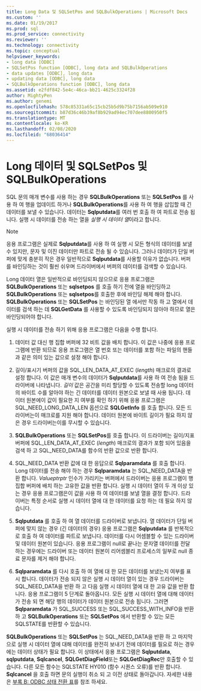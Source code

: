```yaml
---
title: Long Data 및 SQLSetPos and SQLBulkOperations | Microsoft Docs
ms.custom: ''
ms.date: 01/19/2017
ms.prod: sql
ms.prod_service: connectivity
ms.reviewer: ''
ms.technology: connectivity
ms.topic: conceptual
helpviewer_keywords:
- long data [ODBC]
- SQLSetPos function [ODBC], long data and SQLBulkOperations
- data updates [ODBC], long data
- updating data [ODBC], long data
- SQLBulkOperations function [ODBC], long data
ms.assetid: e2fdf842-5e4c-46ca-bb21-4625c3324f28
author: MightyPen
ms.author: genemi
ms.openlocfilehash: 578c85331a65c15cb25b5d9b75b7156ab509e910
ms.sourcegitcommit: b87d36c46b39af8b929ad94ec707dee8800950f5
ms.translationtype: MT
ms.contentlocale: ko-KR
ms.lasthandoff: 02/08/2020
ms.locfileid: "68036414"
---
```

# <a name="long-data-and-sqlsetpos-and-sqlbulkoperations"></a>Long 데이터 및 SQLSetPos 및 SQLBulkOperations
SQL 문의 매개 변수를 사용 하는 경우 **SQLBulkOperations** 또는 **SQLSetPos** 를 사용 하 여 행을 업데이트 하거나 **SQLBulkOperations**를 사용 하 여 행을 삽입할 때 긴 데이터를 보낼 수 있습니다. 데이터는 **Sqlputdata**를 여러 번 호출 하 여 파트로 전송 됩니다. 실행 시 데이터를 전송 하는 열을 *실행 시 데이터 열*이라고 합니다.  
  
> [!NOTE]  
>  응용 프로그램은 실제로 **Sqlputdata**를 사용 하 여 실행 시 모든 형식의 데이터를 보낼 수 있지만, 문자 및 이진 데이터만 파트로 전송 될 수 있습니다. 그러나 데이터가 단일 버퍼에 맞게 충분히 작은 경우 일반적으로 **Sqlputdata**를 사용할 이유가 없습니다. 버퍼를 바인딩하는 것이 훨씬 쉬우며 드라이버에서 버퍼의 데이터를 검색할 수 있습니다.  
  
 Long 데이터 열은 일반적으로 바인딩되지 않으므로 응용 프로그램은 **SQLBulkOperations** 또는 **sqlsetpos** 를 호출 하기 전에 열을 바인딩하고 **SQLBulkOperations** 또는 **sqlsetpos**를 호출한 후에 바인딩 해제 해야 합니다. **SQLBulkOperations** 또는 **SQLSetPos** 는 바인딩된 열 에서만 작동 하 고 열에서 데이터를 검색 하는 데 **SQLGetData** 를 사용할 수 있도록 바인딩되지 않아야 하므로 열은 바인딩되어야 합니다.  
  
 실행 시 데이터를 전송 하기 위해 응용 프로그램은 다음을 수행 합니다.  
  
1.  데이터 값 대신 행 집합 버퍼에 32 비트 값을 배치 합니다. 이 값은 나중에 응용 프로그램에 반환 되므로 응용 프로그램은 열 번호 또는 데이터를 포함 하는 파일의 핸들과 같은 의미 있는 값으로 설정 해야 합니다.  
  
2.  길이/표시기 버퍼의 값을 SQL_LEN_DATA_AT_EXEC (*length*) 매크로의 결과로 설정 합니다. 이 값은 매개 변수의 데이터가 **Sqlputdata**를 사용 하 여 전송 됨을 드라이버에 나타냅니다. *길이* 값은 공간을 미리 할당할 수 있도록 전송할 long 데이터의 바이트 수를 알아야 하는 긴 데이터를 데이터 원본으로 보낼 때 사용 됩니다. 데이터 원본에이 값이 필요한 지 여부를 확인 하기 위해 응용 프로그램은 SQL_NEED_LONG_DATA_LEN 옵션으로 **SQLGetInfo** 를 호출 합니다. 모든 드라이버는이 매크로를 지원 해야 합니다. 데이터 원본에 바이트 길이가 필요 하지 않은 경우 드라이버는이를 무시할 수 있습니다.  
  
3.  **SQLBulkOperations** 또는 **SQLSetPos**를 호출 합니다. 이 드라이버는 길이/지표 버퍼에 SQL_LEN_DATA_AT_EXEC (*length*) 매크로의 결과가 포함 되어 있음을 검색 하 고 SQL_NEED_DATA를 함수의 반환 값으로 반환 합니다.  
  
4.  SQL_NEED_DATA 반환 값에 대 한 응답으로 **Sqlparamdata** 를 호출 합니다. Long 데이터를 전송 해야 하는 경우 **Sqlparamdata** 는 SQL_NEED_DATA을 반환 합니다. *Valueptrptr* 인수가 가리키는 버퍼에서 드라이버는 응용 프로그램이 행 집합 버퍼에 배치 하는 고유한 값을 반환 합니다. 실행 시 데이터 열이 두 개 이상 있는 경우 응용 프로그램은이 값을 사용 하 여 데이터를 보낼 열을 결정 합니다. 드라이버는 특정 순서로 실행 시 데이터 열에 대 한 데이터를 요청 하는 데 필요 하지 않습니다.  
  
5.  **Sqlputdata** 를 호출 하 여 열 데이터를 드라이버로 보냅니다. 열 데이터가 단일 버퍼에 맞지 않는 경우 (긴 데이터의 경우) 응용 프로그램은 **Sqlputdata** 를 반복적으로 호출 하 여 데이터를 파트로 보냅니다. 데이터를 다시 어셈블할 수 있는 드라이버 및 데이터 원본이 있습니다. 응용 프로그램이 null로 끝나는 문자열 데이터를 전달 하는 경우에는 드라이버 또는 데이터 원본이 리어셈블리 프로세스의 일부로 null 종료 문자를 제거 해야 합니다.  
  
6.  **Sqlparamdata** 를 다시 호출 하 여 열에 대 한 모든 데이터를 보냈는지 여부를 표시 합니다. 데이터가 전송 되지 않은 실행 시 데이터 열이 있는 경우 드라이버는 SQL_NEED_DATA을 반환 하 고 다음 실행 시 데이터 열에 대 한 고유 값을 반환 합니다. 응용 프로그램이 5 단계로 돌아옵니다. 모든 실행 시 데이터 열에 대해 데이터가 전송 되 면 해당 행의 데이터가 데이터 원본으로 전송 됩니다. 그러면 **Sqlparamdata** 가 SQL_SUCCESS 또는 SQL_SUCCESS_WITH_INFO을 반환 하 고 **SQLBulkOperations** 또는 **SQLSetPos** 에서 반환할 수 있는 모든 SQLSTATE를 반환할 수 있습니다.  
  
 **SQLBulkOperations** 또는 **SQLSetPos** 는 SQL_NEED_DATA을 반환 하 고 마지막으로 실행 시 데이터 열에 대해 데이터를 완전히 보내기 전에 데이터를 필요로 하는 경우에는 데이터 상태가 필요 합니다. 이 상태에서 응용 프로그램은 **Sqlputdata**, **sqlputdata**, **Sqlcancel**, **SQLGetDiagField**또는 **SQLGetDiagRec**만 호출할 수 있습니다. 다른 모든 함수는 SQLSTATE HY010 (함수 시퀀스 오류)를 반환 합니다. **Sqlcancel** 을 호출 하면 문의 실행이 취소 되 고 이전 상태로 돌아갑니다. 자세한 내용은 [부록 B: ODBC 상태 전환 표](../../../odbc/reference/appendixes/appendix-b-odbc-state-transition-tables.md)를 참조 하세요.
